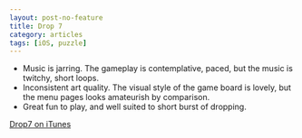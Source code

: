 ```yaml
---
layout: post-no-feature
title: Drop 7
category: articles
tags: [iOS, puzzle]
---
```


* Music is jarring. The gameplay is contemplative, paced, but the music is twitchy, short loops.
* Inconsistent art quality. The visual style of the game board is lovely, but the menu pages looks amateurish by comparison.
* Great fun to play, and well suited to short burst of dropping.


[Drop7 on iTunes](http://itunes.apple.com/us/app/drop7-by-zynga/id425245634)